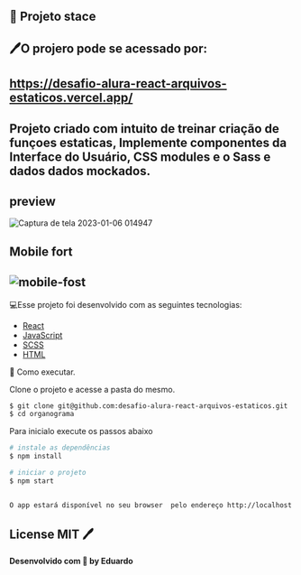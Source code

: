 ## 🚀 Projeto stace
## 🖊️O projero pode se acessado por: 
## https://desafio-alura-react-arquivos-estaticos.vercel.app/

## Projeto criado com intuito de treinar criação de funçoes estaticas, Implemente componentes da Interface do Usuário, CSS modules e o Sass e dados dados mockados.

## preview
![Captura de tela 2023-01-06 014947](https://user-images.githubusercontent.com/38886580/211015483-1ecab7f8-bf53-4ee9-8526-65a69b5f706d.png)

## Mobile fort
## ![mobile-fost](https://user-images.githubusercontent.com/38886580/211031490-2d307e0e-9cab-4d9c-919e-b68ff89dba6c.png)



💻Esse projeto foi desenvolvido com as seguintes tecnologias:

- [React](https://pt-br.reactjs.org/)
- [JavaScript](https://ejs.co/)
- [SCSS](https://ejs.co/)
- [HTML](https://ejs.co/)


🚀 Como executar.

Clone o projeto e acesse a pasta do mesmo.
```sh
$ git clone git@github.com:desafio-alura-react-arquivos-estaticos.git
$ cd organograma
```
Para inicialo execute os passos abaixo

```sh
# instale as dependências
$ npm install
```

```sh
# iniciar o projeto
$ npm start
```

```sh

O app estará disponível no seu browser  pelo endereço http://localhost:3000
```

## License MIT 🖊️
**Desenvolvido com 💜 by Eduardo**
